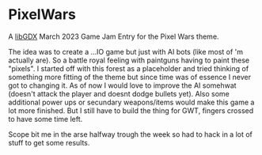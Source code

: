 # PixelWars

A [libGDX](https://libgdx.com/) March 2023 Game Jam Entry for the Pixel Wars theme.

The idea was to create a ...IO game but just with AI bots (like most of 'm actually are). So a battle royal feeling with paintguns having to paint these "pixels". I started off with this forest as a placeholder and tried thinking of something more fitting of the theme but since time was of essence I never got to changing it. As of now I would love to improve the AI somehwat (doesn't attack the player and doesnt dodge bullets yet). Also some additional power ups or secundary weapons/items would make this game a lot more finished. But I still have to build the thing for GWT, fingers crossed to have some time left.

Scope bit me in the arse halfway trough the week so had to hack in a lot of stuff to get some results.
